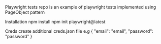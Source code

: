 
Playwright tests repo is an example of playwright tests implemented using PageObject pattern

Installation
npm install
npm init playwright@latest

Creds
create  additional creds.json file
e.g
{
    "email": "email",
    "password": "password"
}